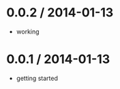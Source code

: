 

0.0.2 / 2014-01-13
===================
  - working


0.0.1 / 2014-01-13
===================
  - getting started

